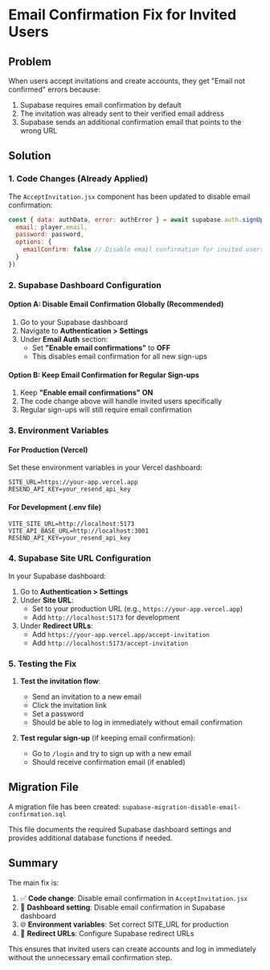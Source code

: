 # Email Confirmation Fix for Invited Users

## Problem
When users accept invitations and create accounts, they get "Email not confirmed" errors because:
1. Supabase requires email confirmation by default
2. The invitation was already sent to their verified email address
3. Supabase sends an additional confirmation email that points to the wrong URL

## Solution

### 1. Code Changes (Already Applied)
The `AcceptInvitation.jsx` component has been updated to disable email confirmation:

```javascript
const { data: authData, error: authError } = await supabase.auth.signUp({
  email: player.email,
  password: password,
  options: {
    emailConfirm: false // Disable email confirmation for invited users
  }
})
```

### 2. Supabase Dashboard Configuration

#### Option A: Disable Email Confirmation Globally (Recommended)
1. Go to your Supabase dashboard
2. Navigate to **Authentication > Settings**
3. Under **Email Auth** section:
   - Set **"Enable email confirmations"** to **OFF**
   - This disables email confirmation for all new sign-ups

#### Option B: Keep Email Confirmation for Regular Sign-ups
1. Keep **"Enable email confirmations"** **ON**
2. The code change above will handle invited users specifically
3. Regular sign-ups will still require email confirmation

### 3. Environment Variables

#### For Production (Vercel)
Set these environment variables in your Vercel dashboard:

```
SITE_URL=https://your-app.vercel.app
RESEND_API_KEY=your_resend_api_key
```

#### For Development (.env file)
```
VITE_SITE_URL=http://localhost:5173
VITE_API_BASE_URL=http://localhost:3001
RESEND_API_KEY=your_resend_api_key
```

### 4. Supabase Site URL Configuration

In your Supabase dashboard:
1. Go to **Authentication > Settings**
2. Under **Site URL**:
   - Set to your production URL (e.g., `https://your-app.vercel.app`)
   - Add `http://localhost:5173` for development
3. Under **Redirect URLs**:
   - Add `https://your-app.vercel.app/accept-invitation`
   - Add `http://localhost:5173/accept-invitation`

### 5. Testing the Fix

1. **Test the invitation flow**:
   - Send an invitation to a new email
   - Click the invitation link
   - Set a password
   - Should be able to log in immediately without email confirmation

2. **Test regular sign-up** (if keeping email confirmation):
   - Go to `/login` and try to sign up with a new email
   - Should receive confirmation email (if enabled)

## Migration File

A migration file has been created: `supabase-migration-disable-email-confirmation.sql`

This file documents the required Supabase dashboard settings and provides additional database functions if needed.

## Summary

The main fix is:
1. ✅ **Code change**: Disable email confirmation in `AcceptInvitation.jsx`
2. 🔧 **Dashboard setting**: Disable email confirmation in Supabase dashboard
3. 🌐 **Environment variables**: Set correct SITE_URL for production
4. 🔗 **Redirect URLs**: Configure Supabase redirect URLs

This ensures that invited users can create accounts and log in immediately without the unnecessary email confirmation step. 
